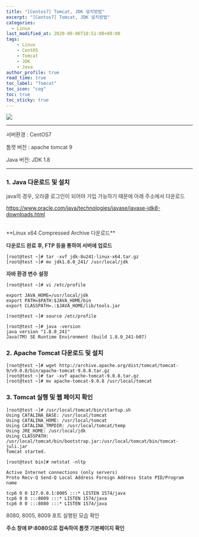 ```yaml
---
title: "[Centos7] Tomcat, JDK 설치방법"
excerpt: "[Centos7] Tomcat, JDK 설치방법"
categories: 
  - Linux
last_modified_at: 2020-09-06T10:51:00+09:00
tags: 
    - Linux
    - CentOS
    - Tomcat
    - JDK
    - Java
author_profile: true
read_time: true
toc_label: "Tomcat" 
toc_icon: "cog" 
toc: true
toc_sticky: true
---
```

![](https://blog.kakaocdn.net/dn/4Ka59/btqC49T2Bzl/EegI0P2KW1K5FQTXBlekYk/img.png)

- - -

<span style="color:  #333333;;">서버환경 : CentOS7</span>

<span style="color:  #333333;;">톰캣 버전 : apache tomcat 9</span>

<span style="color:  #333333;;">Java 버전: JDK 1.8</span>

- - -

### **1.** **Java 다운로드 및 설치**

<span style="color:  #333333;;">java의 경우, 오라클 로그인이 되어야 가입 가능하기 때문에 아래 주소에서 다운로드</span>

https://www.oracle.com/java/technologies/javase/javase-jdk8-downloads.html﻿

<br>
<span style="color:  #333333;;">**Linux x64 Compressed Archive 다운로드**</span>

<span style="color:  #333333;;">**다운로드 완료 후, FTP 등을 통하여 서버에 업로드**</span>
<br>
```
[root@test ~]# tar -xvf jdk-8u241-linux-x64.tar.gz 
[root@test ~]# mv jdk1.8.0_241/ /usr/local/jdk
```

<span style="color:  #333333;;"></span>

<span style="color:  #333333;;">**자바 환경 변수 설정**</span>
<br>
```
[root@test ~]# vi /etc/profile 

export JAVA_HOME=/usr/local/jdk 
export PATH=$PATH:$JAVA_HOME/bin 
export CLASSPATH=.:$JAVA_HOME/lib/tools.jar 

[root@test ~]# source /etc/profile 

[root@test ~]# java -version 
java version "1.8.0_241" 
Java(TM) SE Runtime Environment (build 1.8.0_241-b07)
```

<span style="color:  #333333;;"></span>

### **2.** **Apache Tomcat 다운로드 및 설치**

```
[root@test ~]# wget http://archive.apache.org/dist/tomcat/tomcat-9/v9.0.8/bin/apache-tomcat-9.0.8.tar.gz 
[root@test ~]# tar -xvf apache-tomcat-9.0.8.tar.gz 
[root@test ~]# mv apache-tomcat-9.0.8 /usr/local/tomcat
```

<span style="color:  #333333;;"></span>

### **3\. Tomcat 실행 및 웹 페이지 확인**

```
[root@test ~]# /usr/local/tomcat/bin/startup.sh 
Using CATALINA_BASE: /usr/local/tomcat 
Using CATALINA_HOME: /usr/local/tomcat 
Using CATALINA_TMPDIR: /usr/local/tomcat/temp 
Using JRE_HOME: /usr/local/jdk 
Using CLASSPATH: /usr/local/tomcat/bin/bootstrap.jar:/usr/local/tomcat/bin/tomcat-juli.jar 
Tomcat started.
```

```
[root@test bin]# netstat -nltp 

Active Internet connections (only servers) 
Proto Recv-Q Send-Q Local Address Foreign Address State PID/Program name 

tcp6 0 0 127.0.0.1:8005 :::* LISTEN 1574/java 
tcp6 0 0 :::8009 :::* LISTEN 1574/java 
tcp6 0 0 :::8080 :::* LISTEN 1574/java
```

<span style="color:  #333333;;">8080, 8005, 8009 포트 실행된 모습 확인</span>

<span style="color:  #333333;;"></span>

<span style="color:  #333333;;"></span>

<span style="color:  #333333;;">**주소 창에 IP:8080으로 접속하여 톰캣 기본페이지 확인**</span>
